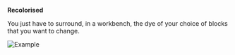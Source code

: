**Recolorised**

You just have to surround, in a workbench, the dye of your choice of blocks that you want to change.

![Example](https://image.prntscr.com/image/ZErzRcgHTiG9DRhGvHaILQ.png)